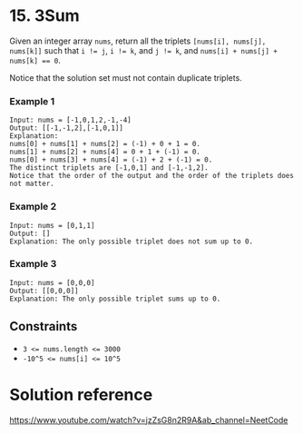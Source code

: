 # 15. 3Sum

Given an integer array `nums`, return all the triplets 
`[nums[i], nums[j], nums[k]]` such that `i != j`, `i != k`, and `j != k`,
and `nums[i] + nums[j] + nums[k] == 0`.

Notice that the solution set must not contain duplicate triplets.

### Example 1
```
Input: nums = [-1,0,1,2,-1,-4]
Output: [[-1,-1,2],[-1,0,1]]
Explanation: 
nums[0] + nums[1] + nums[2] = (-1) + 0 + 1 = 0.
nums[1] + nums[2] + nums[4] = 0 + 1 + (-1) = 0.
nums[0] + nums[3] + nums[4] = (-1) + 2 + (-1) = 0.
The distinct triplets are [-1,0,1] and [-1,-1,2].
Notice that the order of the output and the order of the triplets does not matter.
```

### Example 2
```
Input: nums = [0,1,1]
Output: []
Explanation: The only possible triplet does not sum up to 0.
```

### Example 3
```
Input: nums = [0,0,0]
Output: [[0,0,0]]
Explanation: The only possible triplet sums up to 0.
```

## Constraints 
* `3 <= nums.length <= 3000`
* `-10^5 <= nums[i] <= 10^5`

# Solution reference
https://www.youtube.com/watch?v=jzZsG8n2R9A&ab_channel=NeetCode
